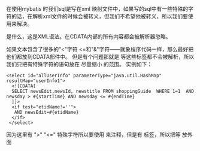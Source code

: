 在使用mybatis 时我们sql是写在xml 映射文件中，如果写的sql中有一些特殊的字符的话，在解析xml文件的时候会被转义，但我们不希望他被转义，所以我们要使用<![CDATA[ ]]>来解决。
<![CDATA[   ]]> 是什么，这是XML语法。在CDATA内部的所有内容都会被解析器忽略。
如果文本包含了很多的"<"字符 <=和"&"字符——就象程序代码一样，那么最好把他们都放到CDATA部件中。
但是有个问题那就是 <if test="">   </if>   <where>   </where>  <choose>  </choose>  <trim>  </trim> 等这些标签都不会被解析，所以我们只把有特殊字符的语句放在 <![CDATA[   ]]>  尽量缩小 <![CDATA[  ]]> 的范围。
实例如下：
```
<select id="allUserInfo" parameterType="java.util.HashMap" resultMap="userInfo1">  
  <![CDATA[  
  SELECT newsEdit,newsId, newstitle FROM shoppingGuide  WHERE 1=1  AND  newsday > #{startTime} AND newsday <= #{endTime}  
  ]]>  
  <if test="etidName!=''">  
   AND newsEdit=#{etidName}  
  </if>  
 </select>  
```
因为这里有 ">"  "<=" 特殊字符所以要使用 <![CDATA[   ]]> 来注释，但是有<if> 标签，所以把<if>等 放外面
